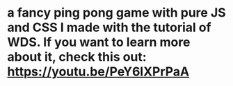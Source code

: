 # a fancy ping pong game with pure JS and CSS I made with the tutorial of WDS. If you want to learn more about it, check this out: https://youtu.be/PeY6lXPrPaA